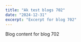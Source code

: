 ```yaml
---
title: "Ak test blogs 702"
date: "2024-12-31"
excerpt: "Excerpt for blog 702"
---
```


Blog content for blog 702
